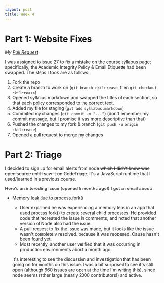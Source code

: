 ```yaml
---
layout: post
title: Week 4
---
```


# Part 1: Website Fixes
*My [Pull Request](https://github.com/joannakl/cs480_s18/pull/49)*

I was assigned to issue 27 to fix a mistake on the course syllabus page; specifically, the Academic Integrity Policy & Email Etiquette had been swapped. The steps I took are as follows:
1. Fork the repo
2. Create a branch to work on (`git branch ckilcrease`, then `git checkout ckilcrease`)
3. Opened syllabus.markdown and swapped the titles of each section, so that each policy corresponded to the correct text.
4. Added my file for staging (`git add syllabus.markdown`)
5. Commited my changes (`git commit -m "..."`) (don't remember my commit message, but I promise it was more descriptive than that)
6. Pushed the changes to my fork & branch (`git push -u origin ckilcrease`)
7. Opened a pull request to merge my changes


# Part 2: Triage
I decided to sign up for email alerts from node ~~which I didn't know was open source until I saw it on CodeTriage.~~ It's a JavaScript runtime that I used/learned in a previous course.

Here's an interesting issue (opened 5 months ago!) I got an email about:
* [Memory leak due to process.fork()](https://github.com/nodejs/node/issues/15651)
  * User explained he was experiencing a memory leak in an app that used process.fork() to create several child processes. He provided code that recreated the issue in comments, and noted that another version of Node also had the issue.
  * A pull request to fix the issue was made, but it looks like the issue wasn't completely resolved, because it was reopened. Cause hasn't been found yet.
  * Most recently, another user verified that it was occurring in production environments about a month ago.

  It's interesting to see the discussion and investigation that has been going on for months on this issue. I was a bit surprised to see it's still open (although 660 issues are open at the time I'm writing this), since node seems rather large (nearly 2000 contributors!) and active.
